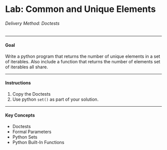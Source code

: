 # Lab: Common and Unique Elements

###### Delivery Method: Doctests
------------------------------

#### Goal

Write a python program that returns the number of unique elements in a set of iterables.  Also include a function that returns the number of elements set of iterables all share.

-------------------------------

#### Instructions

1. Copy the Doctests
1. Use python `set()` as part of your solution.


-------------------------------


#### Key Concepts

- Doctests
- Formal Parameters
- Python Sets
- Python Built-In Functions
